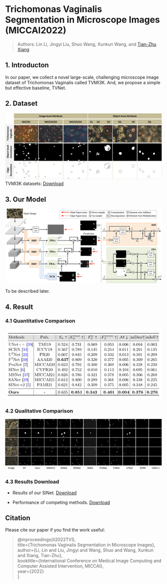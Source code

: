 # Trichomonas Vaginalis Segmentation in Microscope Images (MICCAI2022)
> Authors: Lin Li, Jingyi Liu, Shuo Wang, Xunkun Wang, and [Tian-Zhu Xiang](https://scholar.google.com/citations?user=5uQEWX0AAAAJ&hl=zh-CN&oi=ao)


## 1. Introducton
In our paper, we collect a novel large-scale, challenging microscope image dataset of Trichomonas Vaginalis called TVMI3K. 
And, we propose a simple but effective baseline, TVNet.



## 2. Dataset
![image](https://github.com/CellRecog/cellRecog/blob/main/Images/dataset.jpg)
TVMI3K datasets: [Download](https://zenodo.org/record/6534086)


## 3. Our Model

![image](https://github.com/CellRecog/cellRecog/blob/main/Images/tvnet.png)

To be described later.

## 4. Result

### 4.1 Quantitative Comparison

![image](https://github.com/CellRecog/cellRecog/blob/main/Images/res1.png)
### 4.2 Qualitative Comparison

![image](https://github.com/CellRecog/cellRecog/blob/main/Images/res.jpg)

### 4.3 Results Download
* Results of our SINet. [Download]()

* Performance of competing methods. [Download]()


## Citation
Please cite our paper if you find the work useful:
>@inproceedings{li2022TVS,
<br>title={Trichomonas Vaginalis Segmentation in Microscope Images},
<br>author={Li, Lin and Liu, Jingyi and Wang, Shuo and Wang, Xunkun and Xiang, Tian-Zhu},
<br>booktitle={International Conference on Medical Image Computing and Computer Assisted Intervention, MICCAI},
<br>year={2022}
<br>}








<!--
### Hi there 👋
-->
<!--
**CellRecog/cellRecog** is a ✨ _special_ ✨ repository because its `README.md` (this file) appears on your GitHub profile.




Here are some ideas to get you started:


- 🔭 I’m currently working on ...
- 🌱 I’m currently learning ...
- 👯 I’m looking to collaborate on ...
- 🤔 I’m looking for help with ...
- 💬 Ask me about ...
- 📫 How to reach me: ...
- 😄 Pronouns: ...
- ⚡ Fun fact: ...
-->
